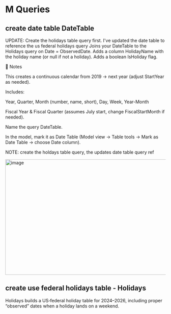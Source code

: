 # M Queries

## create date table DateTable

UPDATE: Create the holidays table query first. I've updated the date table to reference the us federal holidays query
Joins your DateTable to the Holidays query on Date = ObservedDate.
Adds a column HolidayName with the holiday name (or null if not a holiday).
Adds a boolean IsHoliday flag.

📝 Notes

This creates a continuous calendar from 2019 → next year (adjust StartYear as needed).

Includes:

Year, Quarter, Month (number, name, short), Day, Week, Year-Month

Fiscal Year & Fiscal Quarter (assumes July start, change FiscalStartMonth if needed).

Name the query DateTable.

In the model, mark it as Date Table (Model view → Table tools → Mark as Date Table → choose Date column).

NOTE: create the holdays table query, the updates date table query ref

<img width="597" height="362" alt="image" src="https://github.com/user-attachments/assets/d576b409-fc3b-4f08-8a64-42e11cd608ed" />

## create use federal holidays table - Holidays
Holidays builds a US‑federal holiday table for 2024–2026, including proper “observed” dates when a holiday lands on a weekend.

